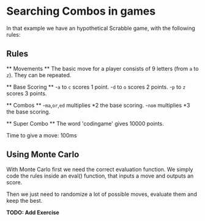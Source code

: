 # Searching Combos in games

In that example we have an hypothetical Scrabble game, with the following rules:

## Rules
** Movements **
The basic move for a player consists of 9 letters (from `a` to `z`). They can be repeated.

** Base Scoring ** 
-`a` to `c` scores 1 point.
-`d` to `o` scores 2 points.
-`p` to `z` scores 3 points.

** Combos **
-`ma`,`or`,`ed` multiplies *2 the base scoring.
-`nom` multiplies *3 the base scoring.

** Super Combo **
The word 'codingame' gives 10000 points.
 
Time to give a move: 100ms
 
## Using Monte Carlo

With Monte Carlo first we need the correct evaluation function. We simply code the rules inside an eval() function, that inputs a move and outputs an score.

Then we just need to randomize a lot of possible moves, evaluate them and keep the best.

**TODO: Add Exercise**
